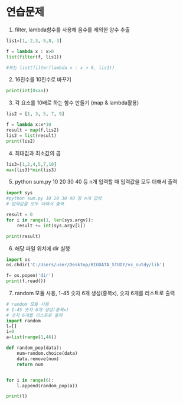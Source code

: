 # 연습문제

1. filter, lambda함수를 사용해 음수를 제외한 양수 추출

```python
lis1=[1,-2,3,-5,8,-3]

f = lambda x : x>0
list(filter(f, lis1))

#또는 list(filter(lambda x : x > 0, lis1))
```



2. 16진수를 10진수로 바꾸기

```python
print(int(0xaa))
```



3. 각 요소를 10배로 하는 함수 만들기 (map & lambda활용)

```python
lis2 = [1, 3, 5, 7, 9]

f = lambda x:x*10
result = map(f,lis2)
lis2 = list(result)
print(lis2)
```



4. 최대값과 최소값의 곱

```python
lis3=[1,2,4,5,7,10]
max(lis3)*min(lis3)
```



5. python sum.py 10 20 30 40 등 n개 입력할 때 입력값을 모두 더해서 출력

```python
import sys
#python sum.py 10 20 30 40 등 n개 입력
# 입력값을 모두 더해서 출력

result = 0
for i in range(1, len(sys.argv)):
    result += int(sys.argv[i])

print(result)
```



6. 해당 파일 위치에 dir 실행

```python
import os
os.chdir('C:/Users/user/Desktop/BIGDATA_STUDY/vs_sutdy/lib')

f= os.popen('dir')
print(f.read())
```



7. random 모듈 사용, 1-45 숫자 6개 생성(중복x), 숫자 6개를 리스트로 출력

```python
# random 모듈 사용
# 1-45 숫자 6개 생성(중복x)
# 숫자 6개를 리스트로 출력
import random
l=[]
i=0
a=list(range(1,46))

def random_pop(data):
    num=random.choice(data)    
    data.remove(num)
    return num


for i in range(6):
    l.append(random_pop(a))

print(l)
```

